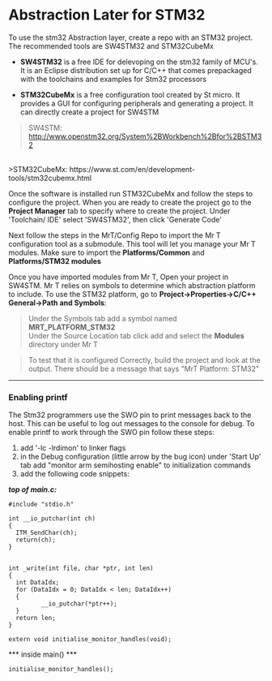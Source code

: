 # Abstraction Later for STM32

To use the stm32 Abstraction layer, create a repo with an STM32 project. The recommended tools are SW4STM32 and STM32CubeMx

* **SW4STM32** is a free IDE for delevoping on the stm32 family of MCU's. It is an Eclipse distribution set up for C/C++ that comes prepackaged with the toolchains and examples for Stm32 processors

* **STM32CubeMx** is a free configuration tool created by St micro. It provides a GUI for configuring peripherals and generating a project. It can directly create a project for SW4STM


>


>SW4STM: http://www.openstm32.org/System%2BWorkbench%2Bfor%2BSTM32
<br/>
>STM32CubeMx: https://www.st.com/en/development-tools/stm32cubemx.html

Once the software is installed run STM32CubeMx and follow the steps to configure the project. When you are ready to create the project go to the **Project Manager** tab to specify where to create the project. Under 'Toolchain/ IDE' select 'SW4STM32', then click 'Generate Code'

Next follow the steps in the MrT/Config Repo to import the Mr T configuration tool as a submodule. This tool will let you manage your Mr T modules. Make sure to import the **Platforms/Common** and **Platforms/STM32 modules**

Once you have imported modules from Mr T, Open your project in SW4STM. Mr T relies on symbols to determine which abstraction platform to include. To use the STM32 platform, go to **Project->Properties->C/C++ General->Path and Symbols**:
>Under the Symbols tab add a symbol named **MRT_PLATFORM_STM32**<br/>
Under the Source Location tab click add and select the **Modules** directory under Mr T

>To test that it is configured Correctly, build the project and look at the output. There should be a message that says "MrT Platform: STM32"



---

### Enabling printf

The Stm32 programmers use the SWO pin to print messages back to the host. This can be useful to log out messages to the console for debug. To enable printf to work through the SWO pin follow these steps:

1. add '-lc -lrdimon' to linker flags
2. in the Debug configuration (little arrow by the bug icon) under 'Start Up' tab add "monitor arm semihosting enable" to initialization commands
3. add the following code snippets:

***top of main.c:***

```
#include "stdio.h"

int __io_putchar(int ch)
{
  ITM_SendChar(ch);
  return(ch);
}


int _write(int file, char *ptr, int len)
{
  int DataIdx;
  for (DataIdx = 0; DataIdx < len; DataIdx++)
  {
         __io_putchar(*ptr++);
  }
  return len;
}

extern void initialise_monitor_handles(void);

```
*** inside main() ***
```
initialise_monitor_handles();
```
